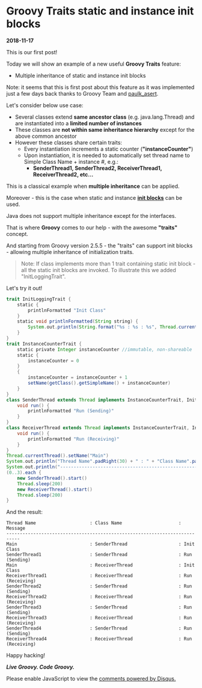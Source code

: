 # Groovy Traits static and instance init blocks

**2018-11-17**

This is our first post!

Today we will show an example of a new useful **Groovy Traits** feature: 
- Multiple inheritance of static and instance init blocks

Note: it seems that this is first post about this feature as it was implemented just a few days back thanks to Groovy Team and [paulk_asert](https://groovy-community.slack.com/team/U2P6GPHHC).

Let's consider below use case:
* Several classes extend **same ancestor class** (e.g. java.lang.Thread) and are instantiated into a **limited number of instances**
* These classes are **not within same inheritance hierarchy** except for the above common ancestor
* However these classes share certain traits:
    * Every instantiation increments a static counter (**"instanceCounter"**)
    * Upon instantiation, it is needed to automatically set thread name to Simple Class Name + instance #, e.g.:
        - **SenderThread1, SenderThread2, ReceiverThread1, ReceiverThread2, etc...**

This is a classical example when **multiple inheritance** can be applied.

Moreover - this is the case when static and instance **[init blocks](https://stackoverflow.com/a/3987586/7727700)** can be used.

Java does not support multiple inheritance except for the interfaces.

That is where **Groovy** comes to our help - with the awesome **"traits"** concept.

And starting from Groovy version 2.5.5 - the "traits" can support init blocks - allowing multiple inheritance of initialization traits.

> Note: If class implements more than 1 trait containing static init block - all the static init blocks are invoked.
To illustrate this we added "InitLoggingTrait".

Let's try it out!

```groovy
trait InitLoggingTrait {
    static {
        printlnFormatted "Init Class"
    }
    static void printlnFormatted(String string) {
        System.out.println(String.format("%s : %s : %s", Thread.currentThread().getName().padRight(30), getMetaClass().getTheClass().getSimpleName().padRight(30), string))
    }
}
trait InstanceCounterTrait {
    static private Integer instanceCounter //immutable, non-shareable
    static {
        instanceCounter = 0
    }
    {
        instanceCounter = instanceCounter + 1
        setName(getClass().getSimpleName() + instanceCounter)
    }
}
class SenderThread extends Thread implements InstanceCounterTrait, InitLoggingTrait {
    void run() {
        printlnFormatted "Run (Sending)"
    }
}
class ReceiverThread extends Thread implements InstanceCounterTrait, InitLoggingTrait {
    void run() {
        printlnFormatted "Run (Receiving)"
    }
}
Thread.currentThread().setName("Main")
System.out.println("Thread Name".padRight(30) + " : " + "Class Name".padRight(30) + " : Message")
System.out.println("---------------------------------------------------------------------------")
(0..3).each {
    new SenderThread().start()
    Thread.sleep(200)
    new ReceiverThread().start()
    Thread.sleep(200)
}
```

And the result:

```
Thread Name                    : Class Name                     : Message
---------------------------------------------------------------------------
Main                           : SenderThread                   : Init Class
SenderThread1                  : SenderThread                   : Run (Sending)
Main                           : ReceiverThread                 : Init Class
ReceiverThread1                : ReceiverThread                 : Run (Receiving)
SenderThread2                  : SenderThread                   : Run (Sending)
ReceiverThread2                : ReceiverThread                 : Run (Receiving)
SenderThread3                  : SenderThread                   : Run (Sending)
ReceiverThread3                : ReceiverThread                 : Run (Receiving)
SenderThread4                  : SenderThread                   : Run (Sending)
ReceiverThread4                : ReceiverThread                 : Run (Receiving)
```

Happy hacking!

***Live Groovy. Code Groovy.***

<div id="disqus_thread"></div>
<script>

/**
*  RECOMMENDED CONFIGURATION VARIABLES: EDIT AND UNCOMMENT THE SECTION BELOW TO INSERT DYNAMIC VALUES FROM YOUR PLATFORM OR CMS.
*  LEARN WHY DEFINING THESE VARIABLES IS IMPORTANT: https://disqus.com/admin/universalcode/#configuration-variables*/
/*
var disqus_config = function () {
this.page.url = PAGE_URL;  // Replace PAGE_URL with your page's canonical URL variable
this.page.identifier = PAGE_IDENTIFIER; // Replace PAGE_IDENTIFIER with your page's unique identifier variable
};
*/
(function() { // DON'T EDIT BELOW THIS LINE
var d = document, s = d.createElement('script');
s.src = 'https://i-t.disqus.com/embed.js';
s.setAttribute('data-timestamp', +new Date());
(d.head || d.body).appendChild(s);
})();
</script>
<noscript>Please enable JavaScript to view the <a href="https://disqus.com/?ref_noscript">comments powered by Disqus.</a></noscript>
                            